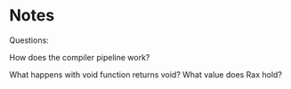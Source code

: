 Notes
===

Questions:

How does the compiler pipeline work?

What happens with void function returns void? What value does Rax hold?